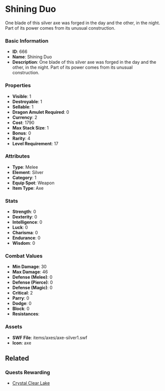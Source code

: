# Shining Duo

One blade of this silver axe was forged in the day and the other, in the night. Part of its power comes from its unusual construction.

### Basic Information

- **ID**: 666
- **Name**: Shining Duo
- **Description**: One blade of this silver axe was forged in the day and the other, in the night. Part of its power comes from its unusual construction.

### Properties

- **Visible**: 1
- **Destroyable**: 1
- **Sellable**: 1
- **Dragon Amulet Required**: 0
- **Currency**: 2
- **Cost**: 1790
- **Max Stack Size**: 1
- **Bonus**: 0
- **Rarity**: 4
- **Level Requirement**: 17

### Attributes

- **Type**: Melee
- **Element**: Silver
- **Category**: 1
- **Equip Spot**: Weapon
- **Item Type**: Axe

### Stats

- **Strength**: 0
- **Dexterity**: 0
- **Intelligence**: 0
- **Luck**: 0
- **Charisma**: 0
- **Endurance**: 0
- **Wisdom**: 0

### Combat Values

- **Min Damage**: 30
- **Max Damage**: 46
- **Defense (Melee)**: 0
- **Defense (Pierce)**: 0
- **Defense (Magic)**: 0
- **Critical**: 2
- **Parry**: 0
- **Dodge**: 0
- **Block**: 0
- **Resistances**: 

### Assets

- **SWF File**: items/axes/axe-silver1.swf
- **Icon**: axe

## Related

### Quests Rewarding

- [Crystal Clear Lake](../quests/85-crystal-clear-lake.md)

